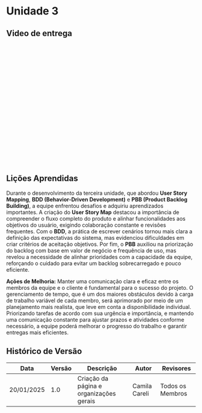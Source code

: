 # Unidade 3

## Video de entrega 

<iframe width="560" height="315" src="" title="" frameborder="0" allow="accelerometer; autoplay; clipboard-write; encrypted-media; gyroscope; picture-in-picture; web-share" referrerpolicy="strict-origin-when-cross-origin" allowfullscreen></iframe>

## Lições Aprendidas
Durante o desenvolvimento da terceira unidade, que abordou **User Story Mapping**, **BDD (Behavior-Driven Development)** e **PBB (Product Backlog Building)**, a equipe enfrentou desafios e adquiriu aprendizados importantes. A criação do **User Story Map** destacou a importância de compreender o fluxo completo do produto e alinhar funcionalidades aos objetivos do usuário, exigindo colaboração constante e revisões frequentes. Com o **BDD**, a prática de escrever cenários tornou mais clara a definição das expectativas do sistema, mas evidenciou dificuldades em criar critérios de aceitação objetivos. Por fim, o **PBB** auxiliou na priorização do backlog com base em valor de negócio e frequência de uso, mas revelou a necessidade de alinhar prioridades com a capacidade da equipe, reforçando o cuidado para evitar um backlog sobrecarregado e pouco eficiente.

**Ações de Melhoria:**
Manter uma comunicação clara e eficaz entre os membros da equipe e o cliente é fundamental para o sucesso do projeto. O gerenciamento de tempo, que é um dos maiores obstáculos devido à carga de trabalho variável de cada membro, será aprimorado por meio de um planejamento mais realista, que leve em conta a disponibilidade individual. Priorizando tarefas de acordo com sua urgência e importância, e mantendo uma comunicação constante para ajustar prazos e atividades conforme necessário, a equipe poderá melhorar o progresso do trabalho e garantir entregas mais eficientes.



## Histórico de Versão

| **Data**     | **Versão** | **Descrição**                                       | **Autor**                    | **Revisores**               |
|--------------|------------|-----------------------------------------------------|------------------------------|-----------------------------|
| 20/01/2025   | 1.0        | Criação da página e organizações gerais      | Camila Careli                       | Todos os Membros            |
